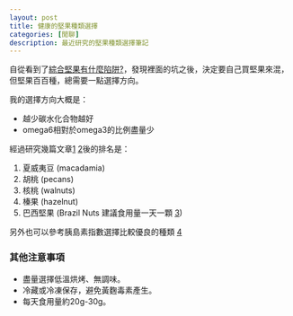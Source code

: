```yaml
---
layout: post
title: 健康的堅果種類選擇
categories: [閒聊]
description: 最近研究的堅果種類選擇筆記
---
```


自從看到了[綜合堅果有什麼陷阱?](https://www.youtube.com/watch?v=osvoPNvNp_0)，發現裡面的坑之後，決定要自己買堅果來混，但堅果百百種，總需要一點選擇方向。

我的選擇方向大概是：

- 越少碳水化合物越好
- omega6相對於omega3的比例盡量少

經過研究幾篇文章[1](https://www.facebook.com/AliceChenRose/posts/1658593174204759/) [2](https://www.seeberger.com.tw/%E7%94%9F%E9%85%AE%E5%A0%85%E6%9E%9C%E6%80%8E%E9%BA%BC%E6%8C%91%EF%BC%9F/)後的排名是：

1. 夏威夷豆 (macadamia)
2. 胡桃 (pecans)
3. 核桃 (walnuts)
4. 榛果 (hazelnut)
5. 巴西堅果 (Brazil Nuts 建議食用量一天一顆 [3](https://www.foodnext.net/issue/paper/5975245834))

另外也可以參考胰島素指數選擇比較優良的種類 [4](http://www.relativehumanity.com.tw/Insulin%20index%20chart(1).htm)

### 其他注意事項

- 盡量選擇低溫烘烤、無調味。
- 冷藏或冷凍保存，避免黃麴毒素產生。
- 每天食用量約20g-30g。
